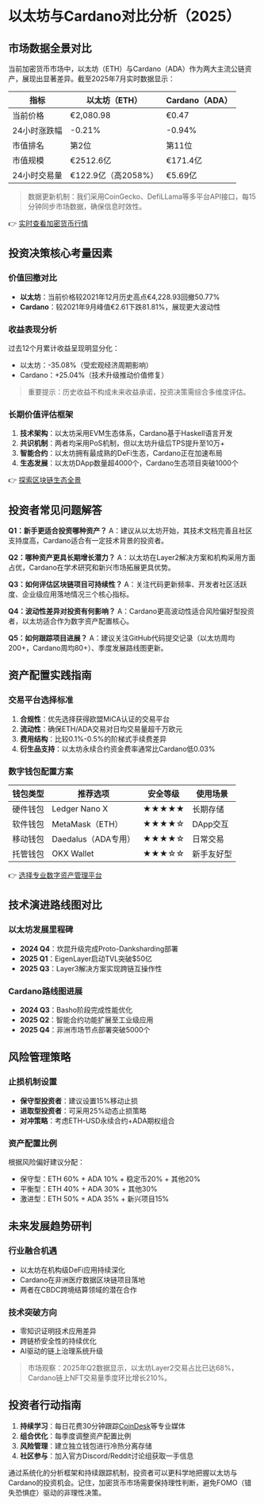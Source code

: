 # 以太坊与Cardano对比分析（2025）

## 市场数据全景对比

当前加密货币市场中，以太坊（ETH）与Cardano（ADA）作为两大主流公链资产，展现出显著差异。截至2025年7月实时数据显示：

| 指标          | 以太坊（ETH）       | Cardano（ADA）      |
|---------------|---------------------|---------------------|
| 当前价格      | €2,080.98           | €0.47               |
| 24小时涨跌幅  | -0.21%              | -0.94%              |
| 市值排名      | 第2位               | 第11位              |
| 市值规模      | €2512.6亿           | €171.4亿            |
| 24小时交易量  | €122.9亿（高2058%） | €5.69亿             |

> 数据更新机制：我们采用CoinGecko、DefiLLama等多平台API接口，每15分钟同步市场数据，确保信息时效性。

👉 [实时查看加密货币行情](https://bit.ly/okx_welcome)

## 投资决策核心考量因素

### 价值回撤对比
- **以太坊**：当前价格较2021年12月历史高点€4,228.93回撤50.77%
- **Cardano**：较2021年9月峰值€2.61下跌81.81%，展现更大波动性

### 收益表现分析
过去12个月累计收益呈现明显分化：
- 以太坊：-35.08%（受宏观经济周期影响）
- Cardano：+25.04%（技术升级推动价值修复）

> 重要提示：历史收益不构成未来收益承诺，投资决策需综合多维度评估。

### 长期价值评估框架
1. **技术架构**：以太坊采用EVM生态体系，Cardano基于Haskell语言开发
2. **共识机制**：两者均采用PoS机制，但以太坊升级后TPS提升至10万+
3. **智能合约**：以太坊拥有最成熟的DeFi生态，Cardano正在加速布局
4. **生态发展**：以太坊DApp数量超4000个，Cardano生态项目突破1000个

👉 [探索区块链生态全景](https://bit.ly/okx_welcome)

## 投资者常见问题解答

**Q1：新手更适合投资哪种资产？**
A：建议从以太坊开始，其技术文档完善且社区支持度高，Cardano适合有一定技术背景的投资者。

**Q2：哪种资产更具长期增长潜力？**
A：以太坊在Layer2解决方案和机构采用方面占优，Cardano在学术研究和新兴市场拓展更具优势。

**Q3：如何评估区块链项目可持续性？**
A：关注代码更新频率、开发者社区活跃度、企业级应用落地情况三个核心指标。

**Q4：波动性差异对投资有何影响？**
A：Cardano更高波动性适合风险偏好型投资者，以太坊适合作为数字资产配置核心。

**Q5：如何跟踪项目进展？**
A：建议关注GitHub代码提交记录（以太坊周均200+，Cardano周均80+）、季度发展路线图更新。

## 资产配置实践指南

### 交易平台选择标准
1. **合规性**：优先选择获得欧盟MiCA认证的交易平台
2. **流动性**：确保ETH/ADA交易对日均交易量超千万欧元
3. **费用结构**：比较0.1%-0.5%的阶梯式手续费差异
4. **衍生品支持**：以太坊永续合约资金费率通常比Cardano低0.03%

### 数字钱包配置方案
| 钱包类型     | 推荐选项              | 安全等级 | 使用场景           |
|--------------|-----------------------|----------|--------------------|
| 硬件钱包     | Ledger Nano X         | ★★★★★    | 长期存储           |
| 软件钱包     | MetaMask（ETH）       | ★★★★☆    | DApp交互           |
| 移动钱包     | Daedalus（ADA专用）   | ★★★★☆    | 日常交易           |
| 托管钱包     | OKX Wallet            | ★★★☆☆    | 新手友好型          |

👉 [选择专业数字资产管理平台](https://bit.ly/okx_welcome)

## 技术演进路线图对比

### 以太坊发展里程碑
- **2024 Q4**：坎昆升级完成Proto-Danksharding部署
- **2025 Q1**：EigenLayer启动TVL突破$50亿
- **2025 Q3**：Layer3解决方案实现跨链互操作性

### Cardano路线图进展
- **2024 Q3**：Basho阶段完成性能优化
- **2025 Q2**：智能合约功能扩展至工业级应用
- **2025 Q4**：非洲市场节点部署突破5000个

## 风险管理策略

### 止损机制设置
- **保守型投资者**：建议设置15%移动止损
- **进取型投资者**：可采用25%动态止损策略
- **对冲策略**：考虑ETH-USD永续合约+ADA期权组合

### 资产配置比例
根据风险偏好建议分配：
- 保守型：ETH 60% + ADA 10% + 稳定币20% + 其他20%
- 平衡型：ETH 40% + ADA 30% + 其他30%
- 激进型：ETH 50% + ADA 35% + 新兴项目15%

## 未来发展趋势研判

### 行业融合机遇
- 以太坊在机构级DeFi应用持续深化
- Cardano在非洲医疗数据区块链项目落地
- 两者在CBDC跨境结算领域的潜在合作

### 技术突破方向
- 零知识证明技术应用差异
- 跨链桥安全性的持续优化
- AI驱动的链上治理系统升级

> 市场观察：2025年Q2数据显示，以太坊Layer2交易占比已达68%，Cardano链上NFT交易量季度环比增长210%。

## 投资者行动指南

1. **持续学习**：每日花费30分钟跟踪[CoinDesk](https://www.coindesk.com/)等专业媒体
2. **组合优化**：每季度调整资产配置比例
3. **风险管理**：建立独立钱包进行冷热分离存储
4. **社区参与**：加入官方Discord/Reddit讨论组获取一手信息

通过系统化的分析框架和持续跟踪机制，投资者可以更科学地把握以太坊与Cardano的投资机会。记住，加密货币市场需要保持理性判断，避免FOMO（错失恐惧症）驱动的非理性决策。